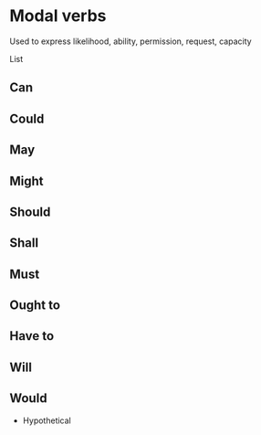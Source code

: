# Modal verbs

Used to express likelihood, ability, permission, request, capacity 

List

## Can
## Could
## May
## Might 
## Should
## Shall
## Must
## Ought to
## Have to
## Will
## Would
- Hypothetical 
